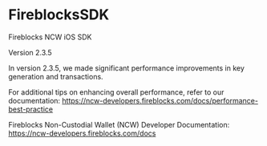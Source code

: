 # FireblocksSDK

Fireblocks NCW iOS SDK 

Version 2.3.5

In version 2.3.5, we made significant performance improvements in key generation and transactions.

For additional tips on enhancing overall performance, refer to our documentation: https://ncw-developers.fireblocks.com/docs/performance-best-practice 

Fireblocks Non-Custodial Wallet (NCW) Developer Documentation: https://ncw-developers.fireblocks.com/docs


